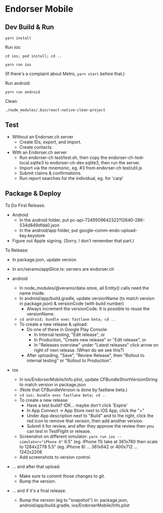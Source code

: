 
# Endorser Mobile

## Dev Build & Run

`yarn install`

Run ios:

`cd ios; pod install; cd ..`

`yarn run ios`

(If there's a complaint about Metro, `yarn start` before that.)

Run android:

`yarn run android`

Clean:

`./node_modules/.bin/react-native-clean-project`




## Test

- Without an Endorser.ch server
  - Create IDs, export, and import.
  - Create contacts.
- With an Endorser.ch server
  - Run endorser-ch test/test.sh, then copy the endorser-ch-test-local.sqlite3 to endorser-ch-dev.sqlite3, then run the server.
  - Import via the mnemonic, eg. #3 from endorser-ch test/util.js
  - Submit claims & confirmations.
  - Run report searches for the individual, eg. for 'carp'




## Package & Deploy

To Do First Release:

- Android
  - In the android folder, put pc-api-7249509642322112640-286-534d849dfda0.json
  - In the android/app folder, put google-comm-endo-upload-key.keystore
- Figure out Apple signing.  (Sorry, I don't remember that part.)


To Release:

- In package.json, update version
- In src/veramo/appSlice.ts: servers are endorser.ch
- android
  - In node_modules/@veramo/data-store, all Entity() calls need the name inside.
  - In android/app/build.gradle, update versionName (to match version in package.json) & versionCode (with build number)
    - Always increment the versionCode.  It is possible to reuse the versionName.
  - `cd android; bundle exec fastlane beta; cd ..`
  - To create a new release & upload:
    - Do one of these in Google Play Console:
      - In Internal testing, "Edit release", or
      - In Production, "Create new release" or "Edit release", or
      - In "Releases overview" under "Latest releases" click arrow on right of next release. (When do we see this?)
    - After uploading, "Save", "Review Release", then "Rollout to internal testing" or "Rollout to Production".
- ios
  - In ios/EndorserMobile/Info.plist, update CFBundleShortVersionString to match version in package.json
  - (Note that CFBundleVersion is done by fastlane beta.)
  - `cd ios; bundle exec fastlane beta; cd ..`
  - To create a new release
    - Have a test build?  IDK... maybe don't click 'Expire'
    - In App Connect -> App Store next to iOS App, click the "+"
    - Under App description next to "Build" and to the right, click the red icon to remove that version, then add another version.
    - Submit it for review, and after they approve the review then you can test in TestFlight or release.
  - Screenshot on different simulator: `yarn run ios --simulator="iPhone 8"`
    6.5" (eg. iPhone 11)
    take at 361x780 then scale to 1284x2778
    5.5" (eg. iPhone 8)
    ... 361x642 or 400x712 ... 1242x2208
  - Add screenshots to version control.

- ... and after that upload:
  - Make sure to commit those changes to git.
  - Bump the version.

- ... and if it's a final release:
  - Bump the version (eg to "snapshot") in: package.json, android/app/build.gradle, ios/EndorserMobile/Info.plist
